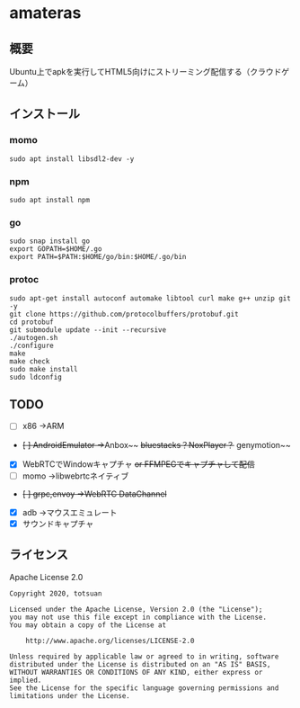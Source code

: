 # amateras

## 概要
Ubuntu上でapkを実行してHTML5向けにストリーミング配信する（クラウドゲーム）

## インストール

### momo

```
sudo apt install libsdl2-dev -y
```

### npm

```
sudo apt install npm
```

### go

```
sudo snap install go
export GOPATH=$HOME/.go
export PATH=$PATH:$HOME/go/bin:$HOME/.go/bin
```

### protoc

```
sudo apt-get install autoconf automake libtool curl make g++ unzip git -y
git clone https://github.com/protocolbuffers/protobuf.git
cd protobuf
git submodule update --init --recursive
./autogen.sh
./configure
make
make check
sudo make install
sudo ldconfig
```

## TODO
- [ ] x86 →ARM
- ~~[ ] AndroidEmulator →~~Anbox~~ ~~bluestacks？NoxPlayer？~~ genymotion~~
- [x] WebRTCでWindowキャプチャ ~~or FFMPEGでキャプチャして配信~~
- [ ] momo →libwebrtcネイティブ
- ~~[ ] grpc,envoy →WebRTC DataChannel~~
- [x] adb →マウスエミュレート
- [x] サウンドキャプチャ

## ライセンス
Apache License 2.0

```
Copyright 2020, totsuan

Licensed under the Apache License, Version 2.0 (the "License");
you may not use this file except in compliance with the License.
You may obtain a copy of the License at

    http://www.apache.org/licenses/LICENSE-2.0

Unless required by applicable law or agreed to in writing, software
distributed under the License is distributed on an "AS IS" BASIS,
WITHOUT WARRANTIES OR CONDITIONS OF ANY KIND, either express or implied.
See the License for the specific language governing permissions and
limitations under the License.
```
